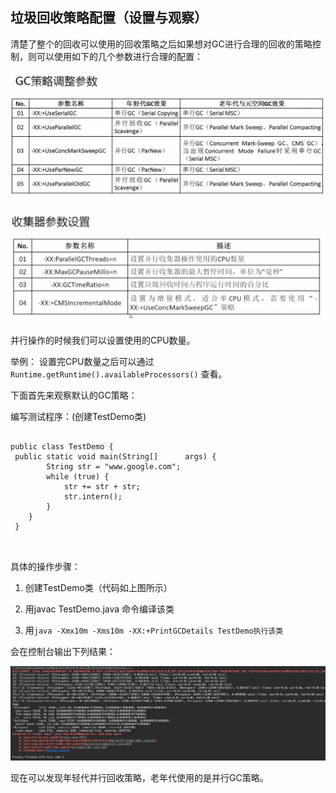 ## 垃圾回收策略配置（设置与观察）

清楚了整个的回收可以使用的回收策略之后如果想对GC进行合理的回收的策略控制，则可以使用如下的几个参数进行合理的配置：

![](/assets/3441517108757_.pic_hd.jpg)

![](/assets/3491517142381_.pic_hd.jpg)

并行操作的时候我们可以设置使用的CPU数量。

举例： 设置完CPU数量之后可以通过` Runtime.getRuntime().availableProcessors() ` 查看。

下面首先来观察默认的GC策略：

编写测试程序：(创建TestDemo类)

```

public class TestDemo {
 public static void main(String[]      args) {
        String str = "www.google.com";
        while (true) {
            str += str + str;
            str.intern();
        }
    }
 } 
 
 
```

具体的操作步骤：

1. 创建TestDemo类（代码如上图所示）

2. 用javac TestDemo.java 命令编译该类

3. 用``` java -Xmx10m -Xms10m -XX:+PrintGCDetails TestDemo执行该类 ```

会在控制台输出下列结果：

![](/assets/3501517143334_.pic_hd.jpg)

现在可以发现年轻代并行回收策略，老年代使用的是并行GC策略。
